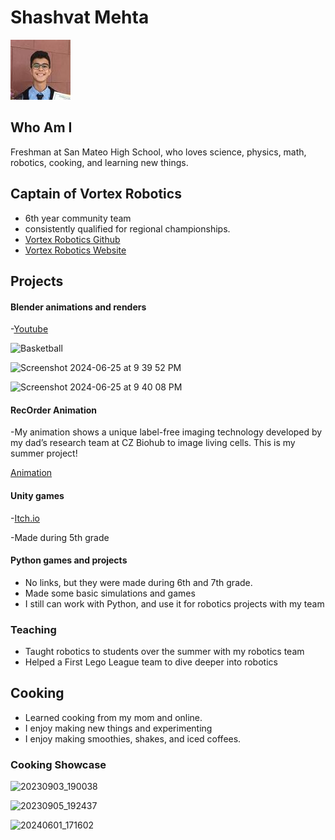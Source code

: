 # Shashvat Mehta
![Image](images/headshot.jpeg)

## Who Am I
Freshman at San Mateo High School, who loves science, physics, math, robotics, cooking, and learning new things.

## Captain of Vortex Robotics
- 6th year community team
- consistently qualified for regional championships.
- [Vortex Robotics Github](https://github.com/orgs/FTC14969Vortex/repositories)
- [Vortex Robotics Website](https://vortexrobotics.org/)

## Projects

#### Blender animations and renders

-[Youtube](https://www.youtube.com/channel/UCPU6GLAtev9HTFHjn89MwdA)

![Basketball](https://github.com/shashmehta/portfolio/assets/68447474/15894809-bebe-40f7-9418-059da1edf0b0)

![Screenshot 2024-06-25 at 9 39 52 PM](https://github.com/shashmehta/portfolio/assets/68447474/4838cc77-e2b7-4dd4-b638-840b8636d4b7)

![Screenshot 2024-06-25 at 9 40 08 PM](https://github.com/shashmehta/portfolio/assets/68447474/7f51552d-ea48-4526-ace8-a349140b7517)

#### RecOrder Animation
-My animation shows a unique label-free imaging technology developed by my dad’s research team at CZ Biohub to image living cells. This is my summer project! 

[Animation](https://github.com/shashmehta/portfolio/assets/68447474/ee19e1c6-0b38-40d2-a35c-ed3b1b1028f0)

#### Unity games
-[Itch.io](https://shashcodes.itch.io/rocky-road)

-Made during 5th grade

#### Python games and projects
- No links, but they were made during 6th and 7th grade.
- Made some basic simulations and games
- I still can work with Python, and use it for robotics projects with my team

### Teaching
- Taught robotics to students over the summer with my robotics team
- Helped a First Lego League team to dive deeper into robotics
  
## Cooking
- Learned cooking from my mom and online.
- I enjoy making new things and experimenting
- I enjoy making smoothies, shakes, and iced coffees.
  
### Cooking Showcase

![20230903_190038](https://github.com/shashmehta/portfolio/assets/68447474/cbf15e36-057a-4bd8-a814-62165fdcca85)

![20230905_192437](https://github.com/shashmehta/portfolio/assets/68447474/cceb8468-a00b-43e4-bf5f-ef9017db90c2)

![20240601_171602](https://github.com/shashmehta/portfolio/assets/68447474/ee068044-33a9-4f4e-b506-0595ba850e7d)
